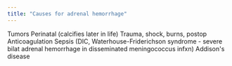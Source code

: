 ```yaml
---
title: "Causes for adrenal hemorrhage"
---
```

Tumors
Perinatal (calcifies later in life)
Trauma, shock, burns, postop
Anticoagulation
Sepsis (DIC, Waterhouse-Friderichson syndrome - severe bilat adrenal hemorrhage in disseminated meningococcus infxn)
Addison's disease

